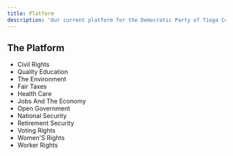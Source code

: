 ```yaml
---
title: Platform
description: 'Our current platform for the Democratic Party of Tioga County, Pa.'
---
```


## The Platform

- Civil Rights
- Quality Education
- The Environment
- Fair Taxes
- Health Care
- Jobs And The Economy
- Open Government
- National Security
- Retirement Security
- Voting Rights
- Women'S Rights
- Worker Rights
